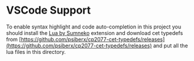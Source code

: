 # VSCode Support

To enable syntax highlight and code auto-completion in this project you should install the [Lua by Sumneko](https://marketplace.visualstudio.com/items?itemName=sumneko.lua)
extension and download cet typedefs from [https://github.com/psiberx/cp2077-cet-typedefs/releases](https://github.com/psiberx/cp2077-cet-typedefs/releases)
and put all the lua files in this directory.
